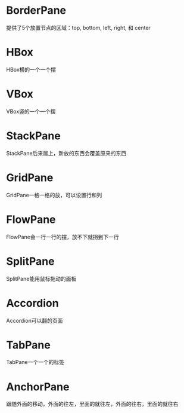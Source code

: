 # BorderPane
提供了5个放置节点的区域：top, bottom, left, right, 和 center

# HBox
HBox横的一个一个摆

# VBox
VBox竖的一个一个摆

# StackPane
StackPane后来居上，新放的东西会覆盖原来的东西

# GridPane
GridPane一格一格的放，可以设置行和列

# FlowPane
FlowPane会一行一行的摆，放不下就拐到下一行

# SplitPane
SplitPane能用鼠标拖动的面板

# Accordion
Accordion可以翻的页面

# TabPane
TabPane一个一个的标签

# AnchorPane
跟随外面的移动，外面的往左，里面的就往左，外面的往右，里面的就往右